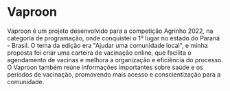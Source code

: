 # Vaproon
Vaproon é um projeto desenvolvido para a competição Agrinho 2022, na categoria de programação, onde conquistei o 1º lugar no estado do Paraná - Brasil. O tema da edição era "Ajudar uma comunidade local", e minha proposta foi criar uma carteira de vacinação online, que facilita o agendamento de vacinas e melhora a organização e eficiência do processo. O Vaproon também reúne informações importantes sobre saúde e os períodos de vacinação, promovendo mais acesso e conscientização para a comunidade.
